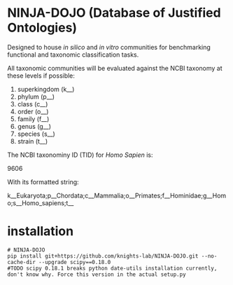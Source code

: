 NINJA-DOJO (Database of Justified Ontologies)
=======
Designed to house *in silico* and *in vitro* communities for benchmarking functional and taxonomic classification tasks.

All taxonomic communities will be evaluated against the NCBI taxonomy at these levels if possible:

1. superkingdom (k__)
2. phylum (p__)
3. class (c__)
4. order (o__)
5. family (f__)
6. genus (g__)
7. species (s__)
8. strain (t__)

The NCBI taxonominy ID (TID) for *Homo Sapien* is:

9606

With its formatted string:

k__Eukaryota;p__Chordata;c__Mammalia;o__Primates;f__Hominidae;g__Homo;s__Homo_sapiens;t__

# installation
```
# NINJA-DOJO
pip install git+https://github.com/knights-lab/NINJA-DOJO.git --no-cache-dir --upgrade scipy==0.18.0
#TODO scipy 0.18.1 breaks python date-utils installation currently, don't know why. Force this version in the actual setup.py
```
